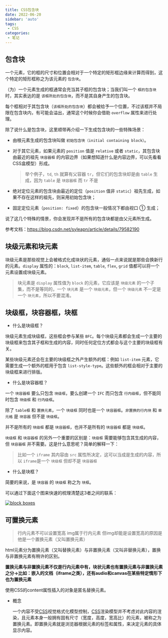 ```yaml
---
title: CSS包含块
date: 2022-06-20
sidebar: 'auto'
tags:
 - CSS
categories:
 - 笔记
---
```


## 包含块

一个元素，它的框的尺寸和位置会相对于一个特定的矩形框边缘来计算而得到，这个特定的矩形框称之为该元素的 `包含块`。

（为）一个元素生成的框通常会充当其子框的包含块；当我们叫一个 `框的包含块` 时，其实表达的是 `该框所处的包含块`，而不是其自身产生的包含块。

每个框相对于其包含块（`该框所处的包含块`）都会被给予一个位置，不过该框并不局限在包含块内，有可能会溢出，通常这个时候你会借助 `overflow` 属性来进行处理。

除了说什么是包含块，这里顺带再介绍一下生成包含块的一些特殊场景：

- 由根元素生成的包含块叫做 `初始包含块（initial containing block）`。

- 对于其它元素，如果元素的 `position` 值是 `relative` 或者 `static`，其包含块由最近的祖先 `块容器框` 的内容边界（如果想知道什么是内容边界，可以先看看CSS盒模型）形成。

  > 举个例子，`td`, `th` 就算有父容器 `tr`，但它们的包含块却是由 `table` 生成，因为 `table` 是 `块容器框` 而 `tr` 不是

- 绝对定位元素的包含块由最近的定位（`position` 值非 `static`）祖先生成，如果不存在这样的祖先，则采用初始包含块；

- 固定定位元素（`position: fixed`）的包含块一般情况下都由视口 ① 生成；

说了这几个特殊的情景，你会发现并不是所有的包含块都是由父元素所生成。

参考文档：https://blog.csdn.net/syleapn/article/details/79582190

## 块级元素和块元素

块级元素是那些视觉上会被格式化成块状的元素，通俗一点来说就是那些会换新行的元素。`display` 属性的：`block`, `list-item`, `table`, `flex`, `grid` 值都可以将一个元素设置成块级元素。

> 块元素是 `display` 属性值为 `block` 的元素，它应该是 `块级元素` 的一个子集，而不是等同的，一个 `块元素` 是一个 `块级元素`，但一个 `块级元素` 不一定是一个 `块元素`，所以不要混淆。

## 块级框，块容器框，块框

- 什么是块级框？

块级元素生成块级框，这些框会参与某些 `BFC`。每个块级元素都会生成一个主要的块级框来包含其子框和生成的内容，同时任何定位方式都会与这个主要的块级框有关。

某些块级元素还会在主要的块级框之外产生额外的框：例如 `list-item` 元素，它需要生成一个额外的框用于包含 `list-style-type`。这些额外的框会相对于主要的块级框来进行排版。

- 什么是块容器框？

一个 `块容器框` 要么只包含 `块级框`，要么创建一个 `IFC` 而只包含 `行内级框`，但不能同时包含 `块级框` 和 `行内级框`。

除了 `table框` 和 `置换元素`，一个 `块级框` 同时也是一个 `块容器框`。`非置换的行内块` 和 `单元格` 是 `块容器` 但不是 `块级框`。

并不是所有的 `块级框` 都是 `块容器框`，也并不是所有的 `块容器框` 都是 `块级框`。

`块级框` 和 `块容器框` 的另外一个重要的区别是：`块级框` 需要能够包含其生成的内容，但 `块容器框` 并不需要。这是什么意思呢？简单的解释一下：

> 比如一个 `iframe` 其内容由 `src` 属性所决定，这可以当成是生成的内容，所以 `iframe`是一个 `块级框` 但却不是 `块容器框`

- 什么是块框？

简要的来说，是 `块容器` 的 `块级框` 称之为 `块框`。

可以通过下面这个图来快速的梳理清楚这3者之间的联系：

[![block boxes](http://blog.doyoe.com/image/boxes/block-boxes.png)](http://blog.doyoe.com/image/boxes/block-boxes.png)

## 可置换元素

> 行内元素不可以设置宽高 img属于行内元素 但img却能是设置宽高的原因是他是一个置换元素（又叫置换元素）

html元素分为置换元素（又叫替换元素）与非置换元素（又叫非替换元素），置换与非置换元素有稍许的区别。

**置换元素与非置换元素不仅是行内元素中有，块状元素也有置换元素与非置换元素之分->比如：嵌入的文档（iframe之类），还有audio和canvas在某些特定情形下也为置换元素**

使用CSS的content属性插入的对象是匿名替换元素。

- 概念

  一个内容不受[CSS](http://caibaojian.com/css3/)视觉格式化模型控制，[CSS](http://caibaojian.com/t/css)渲染模型并不考虑对此内容的渲染，且元素本身一般拥有固有尺寸（宽度，高度，宽高比）的元素，被称之为置换元素。即置换元素就是浏览器根据元素的标签和属性，来决定元素的具体显示内容。